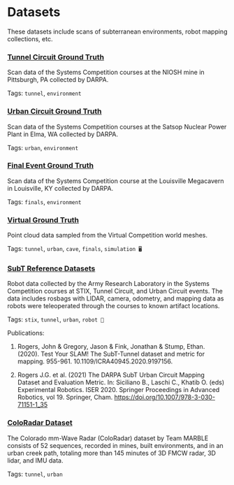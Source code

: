 # Datasets 

These datasets include scans of subterranean environments, robot mapping collections, etc.

### [Tunnel Circuit Ground Truth](https://github.com/subtchallenge/systems_tunnel_ground_truth)

Scan data of the Systems Competition courses at the NIOSH mine in Pittsburgh, PA collected by DARPA.

Tags: `tunnel`, `environment`

### [Urban Circuit Ground Truth](https://github.com/subtchallenge/systems_urban_ground_truth)

Scan data of the Systems Competition courses at the Satsop Nuclear Power Plant in Elma, WA collected by DARPA.

Tags: `urban`, `environment`

### [Final Event Ground Truth](https://github.com/subtchallenge/systems_finals_ground_truth)

Scan data of the Systems Competition course at the Louisville Megacavern in Louisville, KY collected by DARPA.

Tags: `finals`, `environment`

### [Virtual Ground Truth](https://github.com/subtchallenge/virtual_ground_truth)

Point cloud data sampled from the Virtual Competition world meshes.

Tags: `tunnel`, `urban`, `cave`, `finals`, `simulation 🖥️`

### [SubT Reference Datasets](https://github.com/subtchallenge/tunnel_urban_reference_datasets)

Robot data collected by the Army Research Laboratory in the Systems Competition courses at STIX, Tunnel Circuit, and Urban Circuit events. The data includes rosbags with LIDAR, camera, odometry, and mapping data as robots were teleoperated through the courses to known artifact locations.

Tags: `stix`, `tunnel`, `urban`, `robot 🤖`

Publications:

1. Rogers, John & Gregory, Jason & Fink, Jonathan & Stump, Ethan. (2020). Test Your SLAM! The SubT-Tunnel dataset and metric for mapping. 955-961. 10.1109/ICRA40945.2020.9197156. 

1. Rogers J.G. et al. (2021) The DARPA SubT Urban Circuit Mapping Dataset and Evaluation Metric. In: Siciliano B., Laschi C., Khatib O. (eds) Experimental Robotics. ISER 2020. Springer Proceedings in Advanced Robotics, vol 19. Springer, Cham. https://doi.org/10.1007/978-3-030-71151-1_35

### [ColoRadar Dataset](https://arpg.github.io/coloradar/)

The Colorado mm-Wave Radar (ColoRadar) dataset by Team MARBLE consists of 52 sequences, recorded in mines, built environments, and in an urban creek path, totaling more than 145 minutes of 3D FMCW radar, 3D lidar, and IMU data.

Tags: `tunnel`, `urban`
